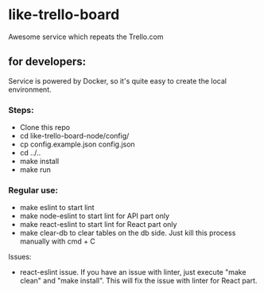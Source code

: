 # like-trello-board

Awesome service which repeats the Trello.com

## for developers:
Service is powered by Docker, so it's quite easy to create the local environment.

### Steps:
* Clone this repo
* cd like-trello-board-node/config/
* cp config.example.json config.json
* cd ../..
* make install
* make run

### Regular use:
* make eslint to start lint
* make node-eslint to start lint for API part only
* make react-eslint to start lint for React part only
* make clear-db to clear tables on the db side. Just kill this process manually with cmd + C

Issues:
* react-eslint issue. If you have an issue with linter, just execute "make clean" and "make install". This will fix the issue with linter for React part.

